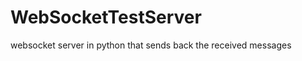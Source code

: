 WebSocketTestServer
===================

websocket server in python that sends back the received messages
